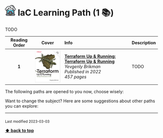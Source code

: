 [//]: # (Auto generated file from templates)

# <img height="35" src="/assets/learning-paths/icons/iac.png" alt="iac" title="IaC"/> IaC Learning Path (1 :books:)

TODO

| Reading Order | Cover | Info | Description |
| :---: | :---: | :--- | :--- |
| **1** | ![img](/assets/books/covers/terraform-up-and-running.jpeg) | [**Terraform Up & Running: Terraform Up & Running**](https://learning.oreilly.com/library/view/-/9781098116736/) <br> *Yevgenly Brikman* <br> *Published in 2022* <br> *457 pages* <br>  | TODO |

The following paths are opened to you now, choose wisely:



Want to change the subject? Here are some suggestions about other paths you can explore:




---
<sub>Last modified 2023-03-03</sub>

[**⬆ back to top**](#iac-learning-path)
